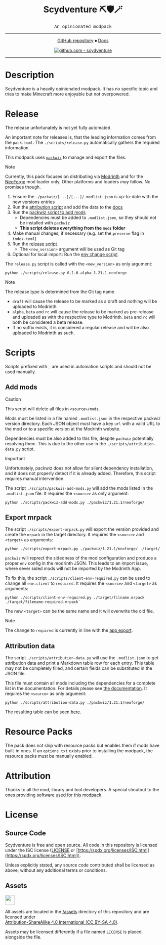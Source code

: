 <div align="center">

# Scydventure ⛏🛡🪄

<samp>An opinionated modpack</samp>

---

[GitHub repository](https://github.com/scyfar/scydventure)
⏺
[Docs](https://scyfar.github.io/scydventure/)

[![github.com - scydventure](https://img.shields.io/github/v/release/scyfar/scydventure?label=%20&logo=github)](https://github.com/scyfar/scydventure/releases/latest)

---

</div>

# Description

Scydventure is a heavily opinionated modpack.
It has no specific topic and tries to make Minecraft more enjoyable but not overpowered.

# Release

The release unfortunately is not yet fully automated.

An important note for releases is, that the leading information comes from the `pack.toml`.
The `./scripts/release.py` automatically gathers the required information.

This modpack uses [`packwiz`][packwiz] to manage and export the files.

> [!NOTE]
> Currently, this pack focuses on distributing via [Modrinth](https://modrinth.com/) and for the
> [NeoForge](https://neoforged.net/) mod loader only.
> Other platforms and loaders _may_ follow. No promises though.

1. Ensure the `./packwiz/[...]/[...]/.modlist.json` is up-to-date with the new versions entries
2. Run the [attribution script](./scripts/attribution-data.py) and add the data to the
   [docs](./docs/src/attribution.md)
3. Run the [packwiz script to add mods](./scripts/packwiz-add-mods.py)
   - Dependencies must be added to `.modlist.json`, so they should not be installed with `packwiz`
   - **This script deletes everything from the `mods` folder**
4. Make manual changes, if necessary (e.g. set the `preserve` flag in `index.toml`)
5. Run the [release script](./scripts/release.py)
   - The `<new_version>` argument will be used as Git tag
6. Optional for local import: Run the [env change script](./scripts/client-env-required.py)

The `release.py` script is called with the `<new_version>` as only argument:

```shell
python ./scripts/release.py 0.1.0-alpha_1.21.1_neoforge
```

> [!NOTE]
> The release type is determined from the Git tag name.
>
> - `draft` will cause the release to be marked as a draft and nothing will be uploaded to Modrinth.
> - `alpha`, `beta` and `rc` will cause the release to be marked as pre-release and uploaded as
>   with the respective type to Modrinth. `beta` and `rc` will both be considered a beta release.
> - If no suffix exists, it is considered a regular release and will be also uploaded to Modrinth as
>   such.

# Scripts

Scripts prefixed with `_` are used in automation scripts and should not be used manually.

## Add mods

> [!CAUTION]
> This script will delete all files in `<source>/mods`.

Mods must be listed in a file named `.modlist.json` in the respective packwiz version directory.
Each JSON object must have a key `url` with a valid URL to the mod or to a specific version at the
Modrinth website.

Dependencies must be also added to this file, despite `packwiz` potentially resolving them. This is
due to the other use in the `./scripts/attribution-data.py` script.

> [!IMPORTANT]
> Unfortunately, packwiz does not allow for silent dependency installation, and it does not properly
> detect if it is already added.
> Therefore, this script requires manual intervention.

The script `./scripts/packwiz-add-mods.py` will add the mods listed in the `.modlist.json` file.
It requires the `<source>` as only argument:

```shell
python ./scripts/packwiz-add-mods.py ./packwiz/1.21.1/neoforge/
```

## Export mrpack

The script `./scripts/export-mrpack.py` will export the version provided and create the
`mrpack` in the target directory. It requires the `<source>` and `<target>` as arguments:

```shell
python ./scripts/export-mrpack.py ./packwiz/1.21.1/neoforge/ ./target/
```

`packwiz` will reprect the sidedness of the mod configuration and produce a proper `env` config
in the modrinth JSON. This leads to an import issue, where sever sided mods will not be imported by
the Modrinth App.

To fix this, the script `./scripts/client-env-required.py` can be used to change all `env.client` to
`required`. It requires the `<source>` and `<target>` as arguments:

```shell
python ./scripts/client-env-required.py ./target/filname.mrpack ./target/filename-required.mrpack`
```

The new `<target>` can be the same name and it will overwrite the old file.

> [!NOTE]
> The change to `required` is currently in line with the
> [app export](https://github.com/modrinth/code/blob/827e3ec0a0a7149709df4d292add222c490e8318/packages/app-lib/src/api/profile/mod.rs#L860C1-L865C65).

## Attribution data

The script `./scripts/attribution-data.py` will use the `.modlist.json` to get attribution data and
print a Markdown table row for each entry.
This table may not be completely filled, and certain fields can be substituted in the JSON file.

This file must contain all mods including the dependencies for a complete list in the documentation.
For details please see
[the documentation](https://scyfar.github.io/scydventure/dev-notes.html#modlistjson).
It requires the `<source>` as only argument:

```shell
python ./scripts/attribution-data.py ./packwiz/1.21.1/neoforge/
```

The resulting table can be seen [here](https://scyfar.github.io/scydventure/attribution.html).

# Resource Packs

The pack does not ship with resource packs but enables them if mods have built-in ones.
If an `options.txt` exists prior to installing the modpack, the resource packs must be manually
enabled.

# Attribution

Thanks to all the mod, library and tool developers. A special shoutout to the ones providing
software [used for this modpack](https://scyfar.github.io/scydventure/attribution.html).

# License

## Source Code

Scydventure is free and open source. All code in this repository is licensed under
the ISC license ([LICENSE](LICENSE) or
[https://spdx.org/licenses/ISC.html](https://spdx.org/licenses/ISC.html)).

Unless explicitly stated, any source code contributed shall be licensed as above, without any
additional terms or conditions.

## Assets

<img src="https://licensebuttons.net/l/by-sa/4.0/88x31.png" height="31" />

All assets are located in the [/assets](/assets) directory of this repository and are licensed under \
[Attribution-ShareAlike 4.0 International (CC BY-SA 4.0)](https://creativecommons.org/licenses/by-sa/4.0/).

Assets may be licensed differently if a file named `LICENSE` is placed alongside the file.

<!-- link references -->

[packwiz]: https://packwiz.infra.link/

